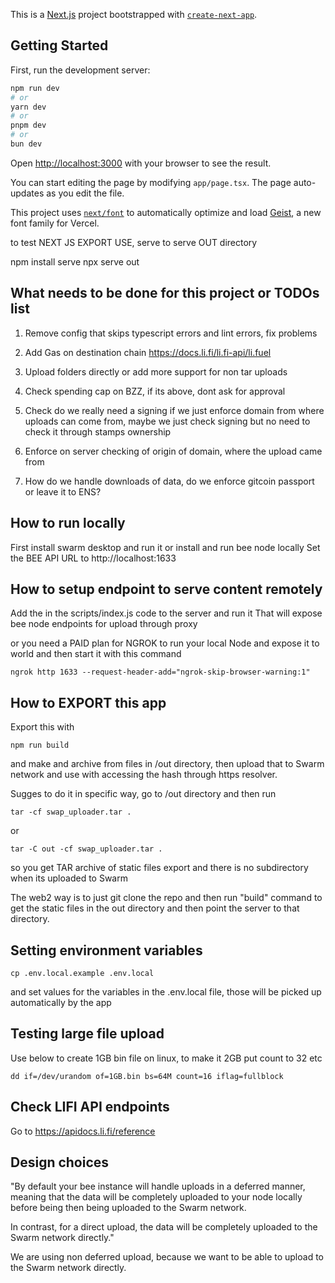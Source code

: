This is a [Next.js](https://nextjs.org) project bootstrapped with [`create-next-app`](https://nextjs.org/docs/app/api-reference/cli/create-next-app).

## Getting Started

First, run the development server:

```bash
npm run dev
# or
yarn dev
# or
pnpm dev
# or
bun dev
```

Open [http://localhost:3000](http://localhost:3000) with your browser to see the result.

You can start editing the page by modifying `app/page.tsx`. The page auto-updates as you edit the file.

This project uses [`next/font`](https://nextjs.org/docs/app/building-your-application/optimizing/fonts) to automatically optimize and load [Geist](https://vercel.com/font), a new font family for Vercel.

to test NEXT JS EXPORT USE, serve to serve OUT directory

npm install serve
npx serve out

## What needs to be done for this project or TODOs list

1. Remove config that skips typescript errors and lint errors, fix problems

2. Add Gas on destination chain https://docs.li.fi/li.fi-api/li.fuel

3. Upload folders directly or add more support for non tar uploads

4. Check spending cap on BZZ, if its above, dont ask for approval

5. Check do we really need a signing if we just enforce domain from where uploads can come from, maybe we just check signing but no need to check it through stamps ownership

6. Enforce on server checking of origin of domain, where the upload came from

7. How do we handle downloads of data, do we enforce gitcoin passport or leave it to ENS?

## How to run locally

First install swarm desktop and run it or install and run bee node locally
Set the BEE API URL to http://localhost:1633

## How to setup endpoint to serve content remotely

Add the in the scripts/index.js code to the server and run it
That will expose bee node endpoints for upload through proxy

or you need a PAID plan for NGROK to run your local Node and expose it to world and then start it with this command

```CLI
ngrok http 1633 --request-header-add="ngrok-skip-browser-warning:1"
```

## How to EXPORT this app

Export this with

```
npm run build
```

and make and archive from files in /out directory, then upload that to Swarm network and use with accessing
the hash through https resolver.

Sugges to do it in specific way, go to /out directory and then run

```
tar -cf swap_uploader.tar .
```

or

```
tar -C out -cf swap_uploader.tar .
```

so you get TAR archive of static files export and there is no subdirectory when its uploaded to Swarm

The web2 way is to just git clone the repo and then run "build" command to get the static files in the out directory and then point the server to that directory.

## Setting environment variables

```
cp .env.local.example .env.local
```

and set values for the variables in the .env.local file, those will be picked up automatically by the app

## Testing large file upload

Use below to create 1GB bin file on linux, to make it 2GB put count to 32 etc

```
dd if=/dev/urandom of=1GB.bin bs=64M count=16 iflag=fullblock
```

## Check LIFI API endpoints

Go to https://apidocs.li.fi/reference

## Design choices

"By default your bee instance will handle uploads in a deferred manner, meaning that the data will be completely uploaded to your node locally before being then being uploaded to the Swarm network.

In contrast, for a direct upload, the data will be completely uploaded to the Swarm network directly."

We are using non deferred upload, because we want to be able to upload to the Swarm network directly.
